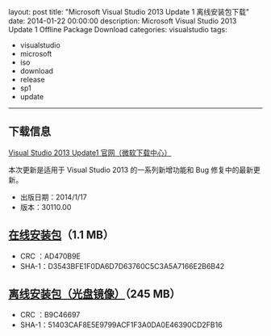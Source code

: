 ﻿layout: post
title: "Microsoft Visual Studio 2013 Update 1 离线安装包下载"
date: 2014-01-22 00:00:00
description: Microsoft Visual Studio 2013 Update 1 Offline Package Download
categories: visualstudio
tags:
- visualstudio
- microsoft
- iso
- download
- release
- sp1
- update
---
下载信息
--------
[Visual Studio 2013 Update1 官网（微软下载中心）](http://www.microsoft.com/zh-cn/download/details.aspx?id=41650)

本次更新是适用于 Visual Studio 2013 的一系列新增功能和 Bug 修复中的最新更新。

- 出版日期：2014/1/17
- 版本：30110.00


[在线安装包](http://download.microsoft.com/download/8/2/6/826E264A-729E-414A-9E67-729923083310/VSU1/VS2013.1.exe)（1.1 MB）
---------------

- CRC  ：AD470B9E
- SHA-1：D3543BFE1F0DA6D7D63760C5C3A5A7166E2B6B42

[离线安装包（光盘镜像）](http://download.microsoft.com/download/8/2/6/826E264A-729E-414A-9E67-729923083310/VSU1/VS2013.1.iso)（245 MB）
---------------

- CRC  ：B9C46697
- SHA-1：51403CAF8E5E9799ACF1F3A0DA0E46390CD2FB16
